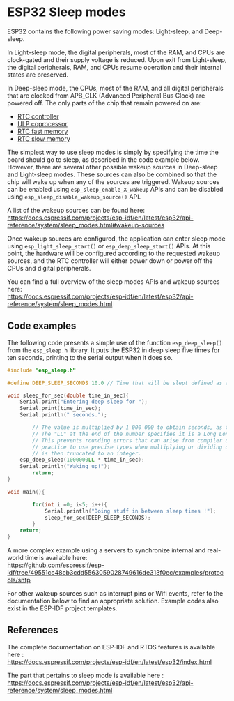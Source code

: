 # ESP32 Sleep modes

ESP32 contains the following power saving modes: Light-sleep, and Deep-sleep.

In Light-sleep mode, the digital peripherals, most of the RAM, and CPUs are clock-gated and their supply voltage is reduced. Upon exit from Light-sleep, the digital peripherals, RAM, and CPUs resume operation and their internal states are preserved.

In Deep-sleep mode, the CPUs, most of the RAM, and all digital peripherals that are clocked from APB_CLK (Advanced Peripheral Bus Clock) are powered off. The only parts of the chip that remain powered on are:
- [RTC controller](https://docs.espressif.com/projects/esp-idf/en/latest/esp32/api-reference/system/system_time.html)
- [ULP coprocessor](https://docs.espressif.com/projects/esp-idf/en/latest/esp32/api-reference/system/ulp.html)
- [RTC fast memory](https://docs.espressif.com/projects/esp-idf/en/latest/esp32/api-guides/memory-types.html#rtc-fast-memory)
- [RTC slow memory](https://docs.espressif.com/projects/esp-idf/en/latest/esp32/api-guides/memory-types.html#rtc-slow-memory)

The simplest way to use sleep modes is simply by specifying the time the board should go to sleep, as described in the code example below. However, there are several other possible wakeup sources in Deep-sleep and Light-sleep modes. These sources can also be combined so that the chip will wake up when any of the sources are triggered. Wakeup sources can be enabled using `esp_sleep_enable_X_wakeup` APIs and can be disabled using `esp_sleep_disable_wakeup_source()` API.

A list of the wakeup sources can be found here:<br>
https://docs.espressif.com/projects/esp-idf/en/latest/esp32/api-reference/system/sleep_modes.html#wakeup-sources

Once wakeup sources are configured, the application can enter sleep mode using `esp_light_sleep_start()` or `esp_deep_sleep_start()` APIs. At this point, the hardware will be configured according to the requested wakeup sources, and the RTC controller will either power down or power off the CPUs and digital peripherals.

You can find a full overview of the sleep modes APIs and wakeup sources here:<br>
https://docs.espressif.com/projects/esp-idf/en/latest/esp32/api-reference/system/sleep_modes.html

## Code examples
The following code presents a simple use of the function `esp_deep_sleep()` from the `esp_sleep.h` library. It puts the ESP32 in deep sleep five times for ten seconds, printing to the serial output when it does so.
```C
#include "esp_sleep.h"

#define DEEP_SLEEP_SECONDS 10.0 // Time that will be slept defined as a precompiler constant, in seconds

void sleep_for_sec(double time_in_sec){
    Serial.print("Entering deep sleep for ");
    Serial.print(time_in_sec);
    Serial.println(" seconds.");

		// The value is multiplied by 1 000 000 to obtain seconds, as the function uses microseconds.
		// The "LL" at the end of the number specifies it is a Long Long integer precision
		// This prevents rounding errors that can arise from compiler optimization, and it is best
		// practice to use precise types when multiplying or dividing decimal numbers, even if the result
		// is then truncated to an integer.
    esp_deep_sleep(1000000LL * time_in_sec);
    Serial.println("Waking up!");
		return;
}

void main(){

		for(int i =0; i<5; i++){
			Serial.println("Doing stuff in between sleep times !");
			sleep_for_sec(DEEP_SLEEP_SECONDS);
		}
	return;
}
```
A more complex example using a servers to synchronize internal and real-world time is available here:<br>
https://github.com/espressif/esp-idf/tree/49551cc48cb3cdd5563059028749616de313f0ec/examples/protocols/sntp

For other wakeup sources such as interrupt pins or Wifi events, refer to the documentation below to find an appropriate solution. Example codes also exist in the ESP-IDF project templates.
## References
The complete documentation on ESP-IDF and RTOS features is available here :<br>
https://docs.espressif.com/projects/esp-idf/en/latest/esp32/index.html

The part that pertains to sleep mode is available here :<br>
https://docs.espressif.com/projects/esp-idf/en/latest/esp32/api-reference/system/sleep_modes.html